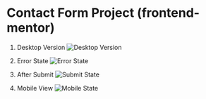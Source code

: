 # Contact Form Project (frontend-mentor)

1. Desktop Version
   ![Desktop Version](https://file%2B.vscode-resource.vscode-cdn.net/Users/home/Downloads/Jitendra/Projects/Frontend-mentors/contact-form/README%20Images/desktop-version.png?version%3D1734357535934)

2. Error State
   ![Error State](https://file%2B.vscode-resource.vscode-cdn.net/Users/home/Downloads/Jitendra/Projects/Frontend-mentors/contact-form/README%20Images/error-state.png?version%3D1734357561954)

3. After Submit
   ![Submit State](https://file%2B.vscode-resource.vscode-cdn.net/Users/home/Downloads/Jitendra/Projects/Frontend-mentors/contact-form/README%20Images/Success%20State.png?version%3D1734357729459)

4. Mobile View
   ![Mobile State](https://file%2B.vscode-resource.vscode-cdn.net/Users/home/Downloads/Jitendra/Projects/Frontend-mentors/contact-form/README%20Images/Mobile%20View.jpeg?version%3D1734357726270)
